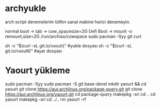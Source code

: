 # archyukle
arch script denemelerim lütfen sanal makine harici denemeyin.

normal boot -> tab -> cow_spacesize=2G
Uefi   Boot -> mount -o remount,size=2G /run/archiso/cowspace
sudo pacman -Syy git curl

sh -c "$(curl -sL git.io/vxouh)" #yukle dosyası
sh -c "$(curl -sL git.io/vxouN)" #ayar dosyası

# Yaourt yükleme
sudo pacman -Syy
sudo pacman -S git base-devel
mkdir yaourt && cd yaourt
git clone https://aur.archlinux.org/package-query.git
git clone https://aur.archlinux.org/yaourt.git
cd package-query
makepkg -sri
cd ..
cd yaourt
makepkg -sri
cd ../..
rm yaourt -rf
